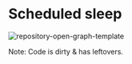 # Scheduled sleep

![repository-open-graph-template](https://user-images.githubusercontent.com/7538200/139341017-774a0003-9038-4f89-8c00-86ed1b0962c0.png)

Note: Code is dirty & has leftovers.
